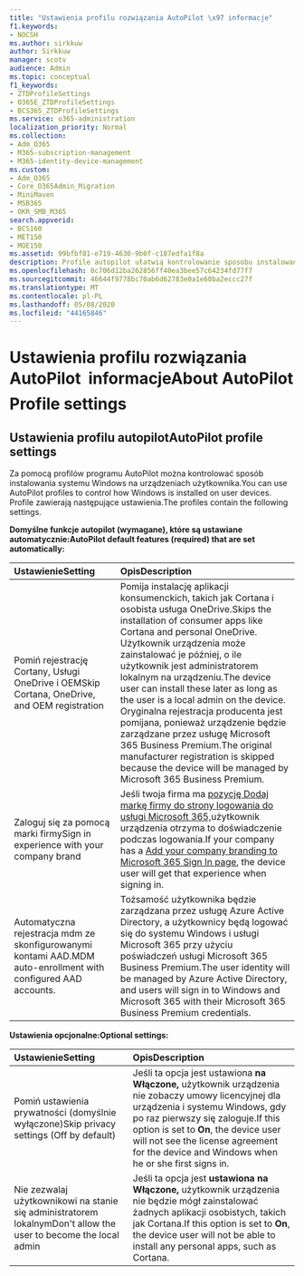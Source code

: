 ```yaml
---
title: "Ustawienia profilu rozwiązania AutoPilot \x97 informacje"
f1.keywords:
- NOCSH
ms.author: sirkkuw
author: Sirkkuw
manager: scotv
audience: Admin
ms.topic: conceptual
f1_keywords:
- ZTDProfileSettings
- O365E_ZTDProfileSettings
- BCS365_ZTDProfileSettings
ms.service: o365-administration
localization_priority: Normal
ms.collection:
- Adm_O365
- M365-subscription-management
- M365-identity-device-management
ms.custom:
- Adm_O365
- Core_O365Admin_Migration
- MiniMaven
- MSB365
- OKR_SMB_M365
search.appverid:
- BCS160
- MET150
- MOE150
ms.assetid: 99bfbf81-e719-4630-9b0f-c187edfa1f8a
description: Profile autopilot ułatwią kontrolowanie sposobu instalowania systemu Windows na urządzeniach użytkowników. Profile zawierają ustawienia domyślne i opcjonalne, takie jak pomiń instalację Cortany.
ms.openlocfilehash: 0c706d12ba262856ff40ea3bee57c64234fd77f7
ms.sourcegitcommit: 46644f9778bc70ab6d62783e0a1e60ba2eccc27f
ms.translationtype: MT
ms.contentlocale: pl-PL
ms.lasthandoff: 05/08/2020
ms.locfileid: "44165846"
---
```

# <a name="about-autopilot-profile-settings"></a><span data-ttu-id="d5f64-104">Ustawienia profilu rozwiązania AutoPilot  informacje</span><span class="sxs-lookup"><span data-stu-id="d5f64-104">About AutoPilot Profile settings</span></span>

## <a name="autopilot-profile-settings"></a><span data-ttu-id="d5f64-105">Ustawienia profilu autopilot</span><span class="sxs-lookup"><span data-stu-id="d5f64-105">AutoPilot profile settings</span></span>

<span data-ttu-id="d5f64-106">Za pomocą profilów programu AutoPilot można kontrolować sposób instalowania systemu Windows na urządzeniach użytkownika.</span><span class="sxs-lookup"><span data-stu-id="d5f64-106">You can use AutoPilot profiles to control how Windows is installed on user devices.</span></span> <span data-ttu-id="d5f64-107">Profile zawierają następujące ustawienia.</span><span class="sxs-lookup"><span data-stu-id="d5f64-107">The profiles contain the following settings.</span></span>
  
 <span data-ttu-id="d5f64-108">**Domyślne funkcje autopilot (wymagane), które są ustawiane automatycznie:**</span><span class="sxs-lookup"><span data-stu-id="d5f64-108">**AutoPilot default features (required) that are set automatically:**</span></span>
  
|<span data-ttu-id="d5f64-109">**Ustawienie**</span><span class="sxs-lookup"><span data-stu-id="d5f64-109">**Setting**</span></span>|<span data-ttu-id="d5f64-110">**Opis**</span><span class="sxs-lookup"><span data-stu-id="d5f64-110">**Description**</span></span>|
|:-----|:-----|
|<span data-ttu-id="d5f64-111">Pomiń rejestrację Cortany, Usługi OneDrive i OEM</span><span class="sxs-lookup"><span data-stu-id="d5f64-111">Skip Cortana, OneDrive, and OEM registration</span></span>  <br/> |<span data-ttu-id="d5f64-112">Pomija instalację aplikacji konsumenckich, takich jak Cortana i osobista usługa OneDrive.</span><span class="sxs-lookup"><span data-stu-id="d5f64-112">Skips the installation of consumer apps like Cortana and personal OneDrive.</span></span> <span data-ttu-id="d5f64-113">Użytkownik urządzenia może zainstalować je później, o ile użytkownik jest administratorem lokalnym na urządzeniu.</span><span class="sxs-lookup"><span data-stu-id="d5f64-113">The device user can install these later as long as the user is a local admin on the device.</span></span> <span data-ttu-id="d5f64-114">Oryginalna rejestracja producenta jest pomijana, ponieważ urządzenie będzie zarządzane przez usługę Microsoft 365 Business Premium.</span><span class="sxs-lookup"><span data-stu-id="d5f64-114">The original manufacturer registration is skipped because the device will be managed by Microsoft 365 Business Premium.</span></span>  <br/> |
|<span data-ttu-id="d5f64-115">Zaloguj się za pomocą marki firmy</span><span class="sxs-lookup"><span data-stu-id="d5f64-115">Sign in experience with your company brand</span></span>  <br/> |<span data-ttu-id="d5f64-116">Jeśli twoja firma ma [pozycję Dodaj markę firmy do strony logowania do usługi Microsoft 365,](https://docs.microsoft.com/microsoft-365/admin/setup/customize-sign-in-page)użytkownik urządzenia otrzyma to doświadczenie podczas logowania.</span><span class="sxs-lookup"><span data-stu-id="d5f64-116">If your company has a [Add your company branding to Microsoft 365 Sign In page](https://docs.microsoft.com/microsoft-365/admin/setup/customize-sign-in-page), the device user will get that experience when signing in.</span></span>  <br/> |
|<span data-ttu-id="d5f64-117">Automatyczna rejestracja mdm ze skonfigurowanymi kontami AAD.</span><span class="sxs-lookup"><span data-stu-id="d5f64-117">MDM auto-enrollment with configured AAD accounts.</span></span>  <br/> |<span data-ttu-id="d5f64-118">Tożsamość użytkownika będzie zarządzana przez usługę Azure Active Directory, a użytkownicy będą logować się do systemu Windows i usługi Microsoft 365 przy użyciu poświadczeń usługi Microsoft 365 Business Premium.</span><span class="sxs-lookup"><span data-stu-id="d5f64-118">The user identity will be managed by Azure Active Directory, and users will sign in to Windows and Microsoft 365 with their Microsoft 365 Business Premium credentials.</span></span>  <br/> |
   
 <span data-ttu-id="d5f64-119">**Ustawienia opcjonalne:**</span><span class="sxs-lookup"><span data-stu-id="d5f64-119">**Optional settings:**</span></span>
  
|<span data-ttu-id="d5f64-120">**Ustawienie**</span><span class="sxs-lookup"><span data-stu-id="d5f64-120">**Setting**</span></span>|<span data-ttu-id="d5f64-121">**Opis**</span><span class="sxs-lookup"><span data-stu-id="d5f64-121">**Description**</span></span>|
|:-----|:-----|
|<span data-ttu-id="d5f64-122">Pomiń ustawienia prywatności (domyślnie wyłączone)</span><span class="sxs-lookup"><span data-stu-id="d5f64-122">Skip privacy settings (Off by default)</span></span>  <br/> |<span data-ttu-id="d5f64-123">Jeśli ta opcja jest ustawiona **na Włączone,** użytkownik urządzenia nie zobaczy umowy licencyjnej dla urządzenia i systemu Windows, gdy po raz pierwszy się zaloguje.</span><span class="sxs-lookup"><span data-stu-id="d5f64-123">If this option is set to **On**, the device user will not see the license agreement for the device and Windows when he or she first signs in.</span></span>  <br/> |
|<span data-ttu-id="d5f64-124">Nie zezwalaj użytkownikowi na stanie się administratorem lokalnym</span><span class="sxs-lookup"><span data-stu-id="d5f64-124">Don't allow the user to become the local admin</span></span>  <br/> |<span data-ttu-id="d5f64-125">Jeśli ta opcja jest **ustawiona na Włączone,** użytkownik urządzenia nie będzie mógł zainstalować żadnych aplikacji osobistych, takich jak Cortana.</span><span class="sxs-lookup"><span data-stu-id="d5f64-125">If this option is set to **On**, the device user will not be able to install any personal apps, such as Cortana.</span></span><br/> |
   
